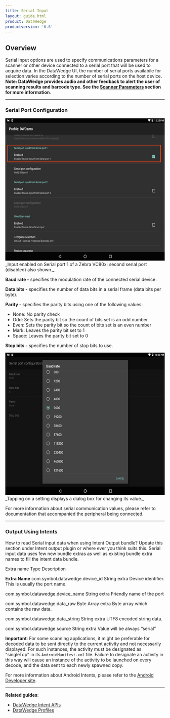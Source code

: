 ```yaml
---
title: Serial Input
layout: guide.html
product: DataWedge
productversion: '6.6'
---
```


## Overview

Serial Input options are used to specify communications parameters for a scanner or other device connected to a serial port that will be used to acquire data. In the DataWedge UI, the number of serial ports availabile for selection varies according to the number of serial ports on the host device. **Note: DataWedge provides audio and other feedback to alert the user of scanning results and barcode type. See the [Scanner Parameters](#scanparams) section for more information**. 

-----

### Serial Port Configuration 

<img style="height:450px" src="DW_serial_02.png"/>
_Input enabled on Serial port 1 of a Zebra VC80x; second serial port (disabled) also shown._
<br>


**Baud rate -** specifies the modulation rate of the connected serial device. 

**Data bits -** specifies the number of data bits in a serial frame (data bits per byte). 

**Parity -** specifies the parity bits using one of the following values: 

* None: No parity check
* Odd: Sets the parity bit so the count of bits set is an odd number
* Even: Sets the parity bit so the count of bits set is an even number
* Mark: Leaves the parity bit set to 1
* Space: Leaves the parity bit set to 0

**Stop bits -** specifies the number of stop bits to use.  

<img style="height:450px" src="DW_serial_04.png"/>
_Tapping on a setting displays a dialog box for changing its value._
<br>

<!-- 
DW_serial_04.png (baud rate)
DW_serial_05.png (data bits)
DW_serial_06.png (parity) 
DW_serial_07.png (stop bits)
 -->

For more information about serial communication values, please refer to documentation that accompanied the peripheral being connected.

-----

### Output Using Intents

How to read Serial input data when using Intent Output bundle?
Update this section under Intent output plugin or where ever you think suits this.
Serial input data uses few new bundle extras as well as existing bundle extra names to fill the intent data bundle. 

Extra name
Type
Description

**Extra Name** com.symbol.datawedge.device_id
String extra 
Device identifier. This is usually the port name.

com.symbol.datawedge.device_name
String extra
Friendly name of the port

com.symbol.datawedge.data_raw
Byte Array extra
Byte array which contains the raw data. 

com.symbol.datawedge.data_string
String extra
UTF8 encoded string data.

com.symbol.datawedge.source
String extra 
Value will be always “serial”


**Important**: For some scanning applications, it might be preferable for decoded data to be sent directly to the current activity and not necessarily displayed. For such instances, the activity must be designated as "singleTop" in its `AndroidManifest.xml` file. Failure to designate an activity in this way will cause an instance of the activity to be launched on every decode, and the data sent to each newly spawned copy. 

For more information about Android Intents, please refer to the [Android Developer site](https://developer.android.com/guide/components/intents-filters.html).

------

**Related guides**:

* [DataWedge Intent APIs](../../api) 
* [DataWedge Profiles](../../profiles)

